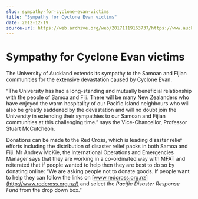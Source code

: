 ```yaml
---
slug: sympathy-for-cyclone-evan-victims
title: "Sympathy for Cyclone Evan victims"
date: 2012-12-19
source-url: https://web.archive.org/web/20171119163737/https://www.auckland.ac.nz/en/about/news-events-and-notices/notices/notices-2012/2012/12/19/Sympathy-for-Cyclone-Evan-victims.html
---
```

Sympathy for Cyclone Evan victims
=================================

The University of Auckland extends its sympathy to the Samoan and Fijian communities for the extensive devastation caused by Cyclone Evan.

“The University has had a long-standing and mutually beneficial relationship with the people of Samoa and Fiji. There will be many New Zealanders who have enjoyed the warm hospitality of our Pacific Island neighbours who will also be greatly saddened by the devastation and will no doubt join the University in extending their sympathies to our Samoan and Fijian communities at this challenging time.” says the Vice-Chancellor, Professor Stuart McCutcheon.

Donations can be made to the Red Cross, which is leading disaster relief efforts including the distribution of disaster relief packs in both Samoa and Fiji. Mr Andrew McKie, the International Operations and Emergencies Manager says that they are working in a co-ordinated way with MFAT and reiterated that if people wanted to help then they are best to do so by donating online: “We are asking people not to donate goods. If people want to help they can follow the links on [www.redcross.org.nz](http://www.redcross.org.nz/) and select the _Pacific Disaster Response Fund_ from the drop down box.”